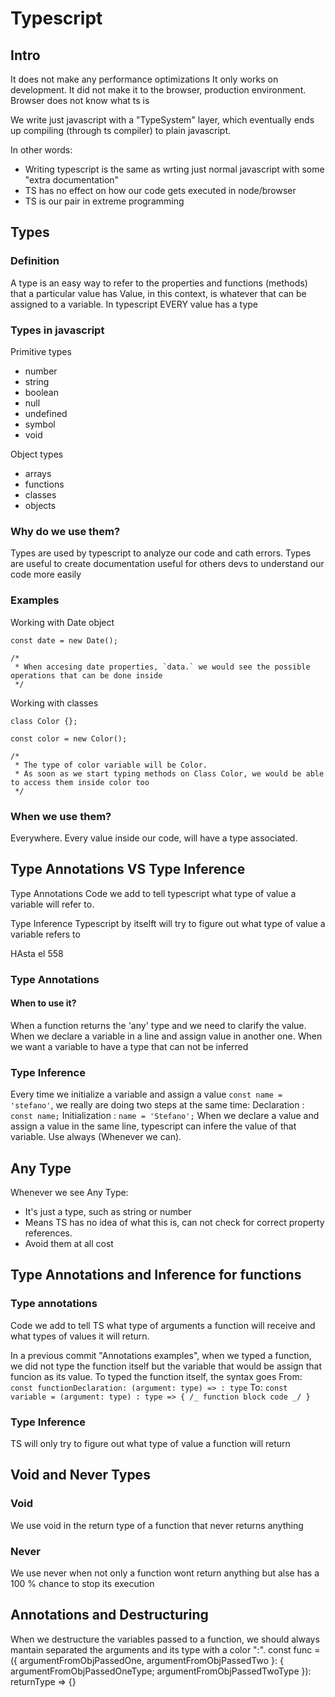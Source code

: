 # Typescript

## Intro

It does not make any performance optimizations
It only works on development.
It did not make it to the browser, production environment. Browser does not know what ts is

We write just javascript with a "TypeSystem" layer, which eventually ends up compiling (through ts compiler) to plain javascript.

In other words:

-   Writing typescript is the same as wrting just normal javascript with some "extra documentation"
-   TS has no effect on how our code gets executed in node/browser
-   TS is our pair in extreme programming

## Types

### Definition

A type is an easy way to refer to the properties and functions (methods) that a particular value has
Value, in this context, is whatever that can be assigned to a variable.
In typescript EVERY value has a type

### Types in javascript

Primitive types

-   number
-   string
-   boolean
-   null
-   undefined
-   symbol
-   void

Object types

-   arrays
-   functions
-   classes
-   objects

### Why do we use them?

Types are used by typescript to analyze our code and cath errors.
Types are useful to create documentation useful for others devs to understand our code more easily

### Examples

Working with Date object

```
const date = new Date();

/*
 * When accesing date properties, `data.` we would see the possible operations that can be done inside
 */
```

Working with classes

```
class Color {};

const color = new Color();

/*
 * The type of color variable will be Color.
 * As soon as we start typing methods on Class Color, we would be able to access them inside color too
 */
```

### When we use them?

Everywhere.
Every value inside our code, will have a type associated.

## Type Annotations VS Type Inference

Type Annotations
Code we add to tell typescript what type of value a variable will refer to.

Type Inference
Typescript by itselft will try to figure out what type of value a variable refers to

HAsta el 558

### Type Annotations

#### When to use it?

When a function returns the 'any' type and we need to clarify the value.
When we declare a variable in a line and assign value in another one.
When we want a variable to have a type that can not be inferred

### Type Inference

Every time we initialize a variable and assign a value `const name = 'stefano'`, we really are doing two steps at the same time:
Declaration : `const name;`
Initialization : `name = 'Stefano';`
When we declare a value and assign a value in the same line, typescript can infere the value of that variable.
Use always (Whenever we can).

## Any Type

Whenever we see Any Type:

-   It's just a type, such as string or number
-   Means TS has no idea of what this is, can not check for correct property references.
-   Avoid them at all cost

## Type Annotations and Inference for functions

### Type annotations

Code we add to tell TS what type of arguments a function will receive and what types of values it will return.

In a previous commit "Annotations examples", when we typed a function, we did not type the function itself but the variable that would be assign that funcion as its value.
To typed the function itself, the syntax goes
From:
`const functionDeclaration: (argument: type) => : type`
To:
`const variable = (argument: type) : type => { /_ function block code _/ }`

### Type Inference

TS will only try to figure out what type of value a function will return

## Void and Never Types

### Void

We use void in the return type of a function that never returns anything

### Never

We use never when not only a function wont return anything but alse has a 100 % chance to stop its execution

## Annotations and Destructuring

When we destructure the variables passed to a function, we should always mantain separated the arguments and its type with a color ":".
const func = ({ argumentFromObjPassedOne, argumentFromObjPassedTwo }: { argumentFromObjPassedOneType; argumentFromObjPassedTwoType }): returnType => {}
